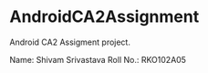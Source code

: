 # AndroidCA2Assignment
Android CA2 Assigment project.

Name: Shivam Srivastava
Roll No.: RKO102A05 
